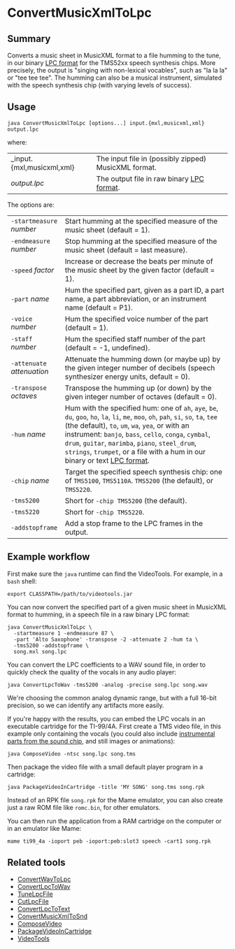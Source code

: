 # ConvertMusicXmlToLpc

## Summary

Converts a music sheet in MusicXML format to a file humming to the tune, in our
binary [LPC format](LpcFileFormat.md) for the TMS52xx speech synthesis chips.
More precisely, the output is "singing with non-lexical vocables", such as
"la la la" or "tee tee tee". The humming can also be a musical instrument,
simulated with the speech synthesis chip (with varying levels of success).

## Usage

    java ConvertMusicXmlToLpc [options...] input.{mxl,musicxml,xml} output.lpc

where:

|                           |                                                               |
|---------------------------|---------------------------------------------------------------|
| _input.{mxl,musicxml,xml} | The input file in (possibly zipped) MusicXML format.          |
| _output.lpc_              | The output file in raw binary [LPC format](LpcFileFormat.md). |

The options are:

|                            |                                                                                                                                                                                                                                                                                                                                                                                                         |
|----------------------------|---------------------------------------------------------------------------------------------------------------------------------------------------------------------------------------------------------------------------------------------------------------------------------------------------------------------------------------------------------------------------------------------------------|
| `-startmeasure` _number_   | Start humming at the specified measure of the music sheet (default = 1).                                                                                                                                                                                                                                                                                                                                |
| `-endmeasure` _number_     | Stop humming at the specified measure of the music sheet (default = last measure).                                                                                                                                                                                                                                                                                                                      |
| `-speed` _factor_          | Increase or decrease the beats per minute of the music sheet by the given factor (default = 1).                                                                                                                                                                                                                                                                                                         |
| `-part` _name_             | Hum the specified part, given as a part ID, a part name, a part abbreviation, or an instrument name (default = P1).                                                                                                                                                                                                                                                                                     |
| `-voice` _number_          | Hum the specified voice number of the part (default = 1).                                                                                                                                                                                                                                                                                                                                               |
| `-staff` _number_          | Hum the specified staff number of the part (default = -1, undefined).                                                                                                                                                                                                                                                                                                                                   |
| `-attenuate` _attenuation_ | Attenuate the humming down (or maybe up) by the given integer number of decibels (speech synthesizer energy units, default = 0).                                                                                                                                                                                                                                                                        |
| `-transpose` _octaves_     | Transpose the humming up (or down) by the given integer number of octaves (default = 0).                                                                                                                                                                                                                                                                                                                |
| `-hum` _name_              | Hum with the specified hum: one of `ah`, `aye`, `be`, `du`, `goo`, `ho`, `la`, `li`, `me`, `moo`, `oh`, `pah`, `si`, `so`, `ta`, `tee` (the default), `to`, `um`, `wa`, `yea`, or with an instrument: `banjo`, `bass`, `cello`, `conga`, `cymbal`, `drum`, `guitar`, `marimba`, `piano`, `steel_drum`, `strings`, `trumpet`, or a file with a hum in our binary or text [LPC format](LpcFileFormat.md). |
| `-chip` _name_             | Target the specified speech synthesis chip: one of `TMS5100`, `TMS5110A`. `TMS5200` (the default), or `TMS5220`.                                                                                                                                                                                                                                                                                        |
| `-tms5200`                 | Short for `-chip TMS5200` (the default).                                                                                                                                                                                                                                                                                                                                                                |
| `-tms5220`                 | Short for `-chip TMS5220`.                                                                                                                                                                                                                                                                                                                                                                              |
| `-addstopframe`            | Add a stop frame to the LPC frames in the output.                                                                                                                                                                                                                                                                                                                                                       |

## Example workflow
               
First make sure the `java` runtime can find the VideoTools. For example, in a
`bash` shell:

    export CLASSPATH=/path/to/videotools.jar

You can now convert the specified part of a given music sheet in MusicXML
format to humming, in a speech file in a raw binary LPC format:

    java ConvertMusicXmlToLpc \
      -startmeasure 1 -endmeasure 87 \
      -part 'Alto Saxophone' -transpose -2 -attenuate 2 -hum ta \
      -tms5200 -addstopframe \
      song.mxl song.lpc
    
You can convert the LPC coefficients to a WAV sound file, in order to quickly
check the quality of the vocals in any audio player:

    java ConvertLpcToWav -tms5200 -analog -precise song.lpc song.wav
    
We're choosing the common analog dynamic range, but with a full 16-bit
precision, so we can identify any artifacts more easily.

If you're happy with the results, you can embed the LPC vocals in an executable
cartridge for the TI-99/4A. First create a TMS video file, in this example only
containing the vocals (you could also include [instrumental parts from the
sound chip](ConvertMusicXmlToSnd.md), and still images or animations):

    java ComposeVideo -ntsc song.lpc song.tms

Then package the video file with a small default player program in a cartridge:

    java PackageVideoInCartridge -title 'MY SONG' song.tms song.rpk
             
Instead of an RPK file `song.rpk` for the Mame emulator, you can also create
just a raw ROM file like `romc.bin`, for other emulators.

You can then run the application from a RAM cartridge on the computer or in an
emulator like Mame:

    mame ti99_4a -ioport peb -ioport:peb:slot3 speech -cart1 song.rpk 
    
## Related tools

* [ConvertWavToLpc](ConvertWavToLpc.md)
* [ConvertLpcToWav](ConvertLpcToWav.md)
* [TuneLpcFile](TuneLpcFile.md)
* [CutLpcFile](CutLpcFile.md)
* [ConvertLpcToText](ConvertLpcToText.md)
* [ConvertMusicXmlToSnd](ConvertMusicXmlToSnd.md)
* [ComposeVideo](ComposeVideo.md)
* [PackageVideoInCartridge](PackageVideoInCartridge.md)
* [VideoTools](../README.md)

